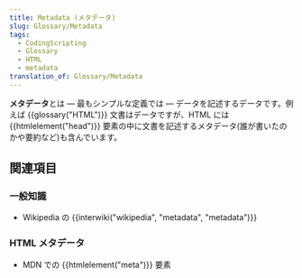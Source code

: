 ```yaml
---
title: Metadata (メタデータ)
slug: Glossary/Metadata
tags:
  - CodingScripting
  - Glossary
  - HTML
  - metadata
translation_of: Glossary/Metadata
---
```

**メタデータ**とは — 最もシンプルな定義では — データを記述するデータです。例えば {{glossary("HTML")}} 文書はデータですが、HTML には {{htmlelement("head")}} 要素の中に文書を記述するメタデータ(誰が書いたのかや要約など)も含んでいます。

## 関連項目

### 一般知識

- Wikipedia の {{interwiki("wikipedia", "metadata", "metadata")}}

### HTML メタデータ

- MDN での {{htmlelement("meta")}} 要素
